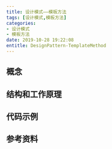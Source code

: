 ```yaml
---
title: 设计模式——模板方法
tags: [设计模式,模板方法]
categories:
- 设计模式
- 模板方法
date: 2019-10-28 19:22:08
entitle: DesignPattern-TemplateMethod
---
```


<!--more-->

## 概念



## 结构和工作原理


## 代码示例


## 参考资料
